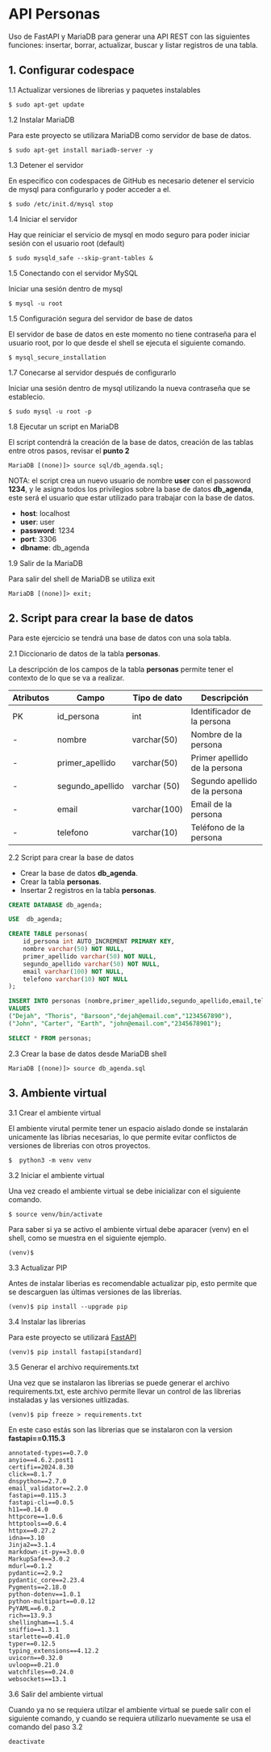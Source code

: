 # API Personas

Uso de FastAPI y MariaDB para generar una API REST con las siguientes funciones: insertar, borrar, actualizar, buscar y listar registros de una tabla.

## 1. Configurar codespace

1.1 Actualizar versiones de librerias y paquetes instalables

````shell
$ sudo apt-get update
````

1.2 Instalar MariaDB

Para este proyecto se utilizara MariaDB como servidor de base de datos.

````shell
$ sudo apt-get install mariadb-server -y
````

1.3 Detener el servidor

En especifico con codespaces de GitHub es necesario detener el servicio de mysql para configurarlo y poder acceder a el.

````shell
$ sudo /etc/init.d/mysql stop
````

1.4 Iniciar el servidor

Hay que reiniciar el servicio de mysql en modo seguro para poder iniciar sesión con el usuario root (default)

````shell
$ sudo mysqld_safe --skip-grant-tables &
````

1.5 Conectando con el servidor MySQL

Iniciar una sesión dentro de mysql

````shell
$ mysql -u root
````

1.5 Configuración segura del servidor de base de datos

El servidor de base de datos en este momento no tiene contraseña para el usuario root, por lo que desde el shell se ejecuta el siguiente comando.

````shell
$ mysql_secure_installation
````

1.7 Conecarse al servidor después de configurarlo

Iniciar una sesión dentro de mysql utilizando la nueva contraseña que se establecio.

````shell
$ sudo mysql -u root -p
````

1.8 Ejecutar un script en MariaDB

El script contendrá la creación de la base de datos, creación de las tablas entre otros pasos, revisar el **punto 2**

````shell
MariaDB [(none)]> source sql/db_agenda.sql;
````

NOTA: el script crea un nuevo usuario de nombre **user** con el passoword **1234**, y le asigna todos los privilegios sobre la base de datos **db_agenda**, este será el usuario que estar utilizado para trabajar con la base de datos.

+ **host**: localhost
+ **user**: user
+ **password**: 1234
+ **port**: 3306
+ **dbname**: db_agenda

1.9 Salir de la MariaDB

Para salir del shell de MariaDB se utiliza exit

````shell
MariaDB [(none)]> exit;
````

## 2. Script para crear la base de datos

Para este ejercicio se tendrá una base de datos con una sola tabla.

2.1 Diccionario de datos de la tabla **personas**.

La descripción de los campos de la tabla **personas** permite tener el contexto de lo que se va a realizar.

|Atributos|Campo|Tipo de dato|Descripción|
| -- | -- | -- | -- |
| PK | id_persona | int | Identificador de la persona |
| - | nombre | varchar(50) | Nombre de la persona |
| - | primer_apellido | varchar(50) | Primer apellido de la persona |
| - | segundo_apellido | varchar (50) | Segundo apellido de la persona |
| - | email | varchar(100) |  Email de la persona |
| - | telefono | varchar(10) | Teléfono de la persona |

2.2 Script para crear la base de datos

* Crear la base de datos **db_agenda**.
* Crear la tabla **personas**.
* Insertar 2 registros en la tabla **personas**.

````sql
CREATE DATABASE db_agenda;

USE  db_agenda;

CREATE TABLE personas(
    id_persona int AUTO_INCREMENT PRIMARY KEY,
    nombre varchar(50) NOT NULL,
    primer_apellido varchar(50) NOT NULL,
    segundo_apellido varchar(50) NOT NULL,
    email varchar(100) NOT NULL,
    telefono varchar(10) NOT NULL
);

INSERT INTO personas (nombre,primer_apellido,segundo_apellido,email,telefono)
VALUES 
("Dejah", "Thoris", "Barsoon","dejah@email.com","1234567890"),
("John", "Carter", "Earth", "john@email.com","2345678901");

SELECT * FROM personas;
````

2.3 Crear la base de datos desde MariaDB shell

````shell
MariaDB [(none)]> source db_agenda.sql
````

## 3. Ambiente virtual

3.1 Crear el ambiente virtual

El ambiente virutal permite tener un espacio aislado donde se instalarán unicamente las librias necesarias, lo que permite evitar conflictos de versiones de librerias con otros proyectos.

````shell
$  python3 -m venv venv
````

3.2 Iniciar el ambiente virtual

Una vez creado  el ambiente virtual se debe inicializar con el siguiente comando.

````shell
$ source venv/bin/activate
````
Para saber si ya se activo el ambiente virtual debe aparacer (venv) en el shell, como se muestra en el siguiente ejemplo.

````shell
(venv)$
````
3.3 Actualizar PIP

Antes de instalar liberias es recomendable actualizar pip, esto permite que se descarguen las últimas versiones de las librerías.

````shell
(venv)$ pip install --upgrade pip
````

3.4 Instalar las librerias

Para este proyecto se utilizará [FastAPI](https://fastapi.tiangolo.com/#requirements)

````shell
(venv)$ pip install fastapi[standard]
````

3.5 Generar el archivo requirements.txt

Una vez que se instalaron las librerias se puede generar el archivo requirements.txt, este archivo permite llevar un control de las librerias instaladas y las versiones uitlizadas.

````shell
(venv)$ pip freeze > requirements.txt
````

En este caso estás son las librerias que se instalaron con la version **fastapi==0.115.3**

````shell
annotated-types==0.7.0
anyio==4.6.2.post1
certifi==2024.8.30
click==8.1.7
dnspython==2.7.0
email_validator==2.2.0
fastapi==0.115.3
fastapi-cli==0.0.5
h11==0.14.0
httpcore==1.0.6
httptools==0.6.4
httpx==0.27.2
idna==3.10
Jinja2==3.1.4
markdown-it-py==3.0.0
MarkupSafe==3.0.2
mdurl==0.1.2
pydantic==2.9.2
pydantic_core==2.23.4
Pygments==2.18.0
python-dotenv==1.0.1
python-multipart==0.0.12
PyYAML==6.0.2
rich==13.9.3
shellingham==1.5.4
sniffio==1.3.1
starlette==0.41.0
typer==0.12.5
typing_extensions==4.12.2
uvicorn==0.32.0
uvloop==0.21.0
watchfiles==0.24.0
websockets==13.1
````

3.6 Salir del ambiente virtual

Cuando ya no se requiera utilzar el ambiente virtual se puede salir con el siguiente comando, y cuando se requiera utilizarlo nuevamente se usa el comando del paso 3.2

````shell
deactivate
````
